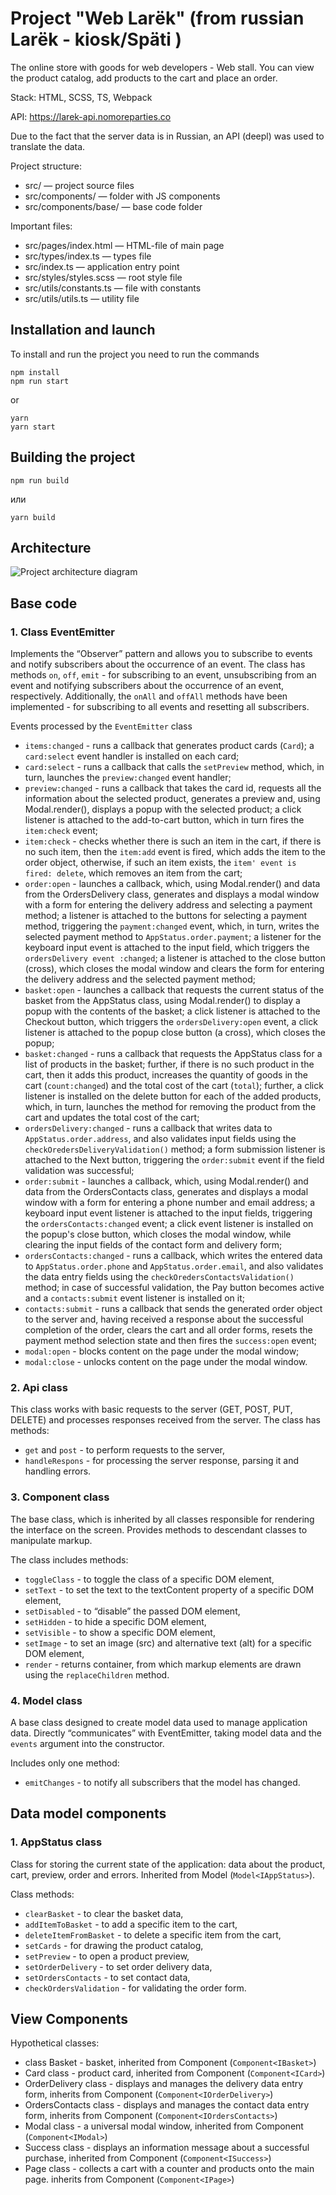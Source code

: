 # Project "Web Larёk" (from russian Larёk - kiosk/Späti )
The online store with goods for web developers - Web stall. You can view the product catalog, add products to the cart and place an order.

Stack: HTML, SCSS, TS, Webpack

API: https://larek-api.nomoreparties.co

Due to the fact that the server data is in Russian, an API (deepl) was used to translate the data.

Project structure:
- src/ — project source files
- src/components/ — folder with JS components
- src/components/base/ — base code folder

Important files:
- src/pages/index.html — HTML-file of main page
- src/types/index.ts — types file
- src/index.ts — application entry point
- src/styles/styles.scss — root style file
- src/utils/constants.ts — file with constants
- src/utils/utils.ts — utility file

## Installation and launch
To install and run the project you need to run the commands

```
npm install
npm run start
```

or

```
yarn
yarn start
```
## Building the project

```
npm run build
```

или

```
yarn build
```

## Architecture
![Project architecture diagram](./src/images/architectures_schema.png)

## Base code
### 1. Class EventEmitter
Implements the “Observer” pattern and allows you to subscribe to events and notify subscribers about the occurrence of an event.
The class has methods `on`, `off`, `emit` - for subscribing to an event, unsubscribing from an event and notifying subscribers about the occurrence of an event, respectively.
Additionally, the `onAll` and `offAll` methods have been implemented - for subscribing to all events and resetting all subscribers.

Events processed by the `EventEmitter` class
- `items:changed` - runs a callback that generates product cards (`Card`); a `card:select` event handler is installed on each card;
- `card:select` - runs a callback that calls the `setPreview` method, which, in turn, launches the `preview:changed` event handler;
- `preview:changed` - runs a callback that takes the card id, requests all the information about the selected product, generates a preview and, using Modal.render(), displays a popup with the selected product; a click listener is attached to the add-to-cart button, which in turn fires the `item:check` event;
- `item:check` - checks whether there is such an item in the cart, if there is no such item, then the `item:add` event is fired, which adds the item to the order object, otherwise, if such an item exists, the `item' event is fired: delete`, which removes an item from the cart;
- `order:open` - launches a callback, which, using Modal.render() and data from the OrdersDelivery class, generates and displays a modal window with a form for entering the delivery address and selecting a payment method; a listener is attached to the buttons for selecting a payment method, triggering the `payment:changed` event, which, in turn, writes the selected payment method to `AppStatus.order.payment`; a listener for the keyboard input event is attached to the input field, which triggers the `ordersDelivery event :changed`; a listener is attached to the close button (cross), which closes the modal window and clears the form for entering the delivery address and the selected payment method;
- `basket:open` - launches a callback that requests the current status of the basket from the AppStatus class, using Modal.render() to display a popup with the contents of the basket; a click listener is attached to the Checkout button, which triggers the `ordersDelivery:open` event, a click listener is attached to the popup close button (a cross), which closes the popup;
- `basket:changed` - runs a callback that requests the AppStatus class for a list of products in the basket; further, if there is no such product in the cart, then it adds this product, increases the quantity of goods in the cart (`count:changed`) and the total cost of the cart (`total`); further, a click listener is installed on the delete button for each of the added products, which, in turn, launches the method for removing the product from the cart and updates the total cost of the cart;
- `ordersDelivery:changed` - runs a callback that writes data to `AppStatus.order.address`, and also validates input fields using the `checkOredersDeliveryValidation()` method; a form submission listener is attached to the Next button, triggering the `order:submit` event if the field validation was successful;
- `order:submit` - launches a callback, which, using Modal.render() and data from the OrdersContacts class, generates and displays a modal window with a form for entering a phone number and email address; a keyboard input event listener is attached to the input fields, triggering the `ordersContacts:changed` event; a click event listener is installed on the popup's close button, which closes the modal window, while clearing the input fields of the contact form and delivery form;
- `ordersContacts:changed` - runs a callback, which writes the entered data to `AppStatus.order.phone` and `AppStatus.order.email`, and also validates the data entry fields using the `checkOredersContactsValidation()` method; in case of successful validation, the Pay button becomes active and a `contacts:submit` event listener is installed on it;
- `contacts:submit` - runs a callback that sends the generated order object to the server and, having received a response about the successful completion of the order, clears the cart and all order forms, resets the payment method selection state and then fires the `success:open` event;
- `modal:open` - blocks content on the page under the modal window;
- `modal:close` - unlocks content on the page under the modal window.

### 2. Api class
This class works with basic requests to the server (GET, POST, PUT, DELETE) and processes responses received from the server.
The class has methods:
- `get` and `post` - to perform requests to the server,
- `handleRespons` - for processing the server response, parsing it and handling errors.

### 3. Component class
The base class, which is inherited by all classes responsible for rendering the interface on the screen. Provides methods to descendant classes to manipulate markup.

The class includes methods:
- `toggleClass` - to toggle the class of a specific DOM element,
- `setText` - to set the text to the textContent property of a specific DOM element,
- `setDisabled` - to “disable” the passed DOM element,
- `setHidden` - to hide a specific DOM element,
- `setVisible` - to show a specific DOM element,
- `setImage` - to set an image (src) and alternative text (alt) for a specific DOM element,
- `render` - returns container, from which markup elements are drawn using the `replaceChildren` method.

### 4. Model class
A base class designed to create model data used to manage application data. Directly “communicates” with EventEmitter, taking model data and the `events` argument into the constructor.

Includes only one method:
- `emitChanges` - to notify all subscribers that the model has changed.

## Data model components
### 1. AppStatus class
Class for storing the current state of the application: data about the product, cart, preview, order and errors.
Inherited from Model (`Model<IAppStatus>`).

Class methods:
- `clearBasket` ​​- to clear the basket data,
- `addItemToBasket` ​​- to add a specific item to the cart,
- `deleteItemFromBasket` ​​- to delete a specific item from the cart,
- `setCards` - for drawing the product catalog,
- `setPreview` - to open a product preview,
- `setOrderDelivery` - to set order delivery data,
- `setOrdersContacts` - to set contact data,
- `checkOrdersValidation` - for validating the order form.

## View Components
Hypothetical classes:
- class Basket - basket, inherited from Component (`Component<IBasket>`)
- Card class - product card, inherited from Component (`Component<ICard>`)
- OrderDelivery class - displays and manages the delivery data entry form, inherits from Component (`Component<IOrderDelivery>`)
- OrdersContacts class - displays and manages the contact data entry form, inherits from Component (`Component<IOrdersContacts>`)
- Modal class - a universal modal window, inherited from Component (`Component<IModal>`)
- Success class - displays an information message about a successful purchase, inherited from Component (`Component<ISuccess>`)
- Page class - collects a cart with a counter and products onto the main page. inherits from Component (`Component<IPage>`)